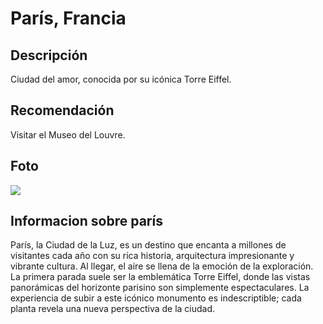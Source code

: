 # París, Francia
## Descripción
Ciudad del amor, conocida por su icónica Torre Eiffel.
## Recomendación
Visitar el Museo del Louvre.
## Foto
![](https://estoesfrancia.com/wp-content/uploads/2024/04/subir-torre-eiffel.jpg)
## Informacion sobre parís
París, la Ciudad de la Luz, es un destino que encanta a millones de visitantes cada año con su rica historia, arquitectura impresionante y vibrante cultura. Al llegar, el aire se llena de la emoción de la exploración. La primera parada suele ser la emblemática Torre Eiffel, donde las vistas panorámicas del horizonte parisino son simplemente espectaculares. La experiencia de subir a este icónico monumento es indescriptible; cada planta revela una nueva perspectiva de la ciudad.